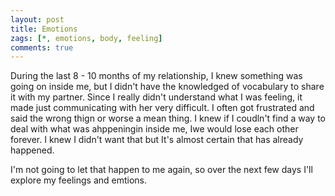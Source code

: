 ```yaml
---
layout: post
title: Emotions
zags: [*, emotions, body, feeling]
comments: true
---
```

During the last 8 - 10 months of my relationship, I knew something was going on inside me, but I didn't have the knowledged of vocabulary to share it with my partner. Since I really didn't understand what I was feeling, it made just communicating with her very difficult.
I often got frustrated and said the wrong thign or worse a mean thing.  I knew if I coudln't find a way to deal with what was ahppeningin inside me, Iwe would lose each other forever. I knew I didn't want that but It's almost certain that has already happened.

I'm not going to let that happen to me again, so over the next few days I'll explore my feelings and emtions.